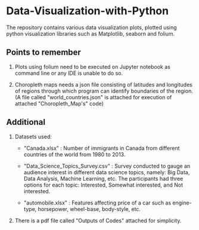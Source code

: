 # Data-Visualization-with-Python
The repository contains various data visualization plots, plotted using python visualization libraries such as Matplotlib, seaborn and folium.

## Points to remember
1. Plots using folium need to be executed on Jupyter notebook as command line or any IDE is unable to do so.

2. Choropleth maps needs a json file consisting of latitudes and longitudes of regions through which program can identify boundaries of the region. (A file called "world_countries.json" is attached for execution of attached "Choropleth_Map's" code)

## Additional
1. Datasets used:
   * "Canada.xlsx" : Number of immigrants in Canada from different countries of the world from 1980 to 2013.
   
   * "Data_Science_Topics_Survey.csv" : Survey conducted to gauge an audience interest in different data science topics, namely: Big Data, Data Analysis, Machine Learning, etc. The participants had three options for each topic: Interested, Somewhat interested, and Not interested.
   
   * "automobile.xlsx" : Features affecting price of a car such as engine-type, horsepower, wheel-base, body-style, etc.
  
  
  
  
  
2. There is a pdf file called "Outputs of Codes" attached for simplicity.

